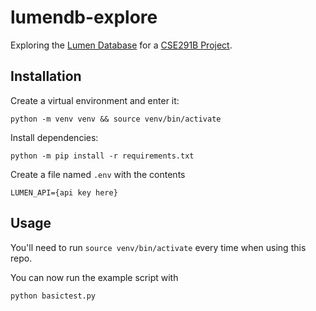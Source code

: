 # lumendb-explore

Exploring the [Lumen Database](https://lumendatabase.org/) for a [CSE291B Project](https://cseweb.ucsd.edu/classes/sp23/cse291-b/).

## Installation
Create a virtual environment and enter it:

```
python -m venv venv && source venv/bin/activate
```

Install dependencies:
```
python -m pip install -r requirements.txt
```

Create a file named `.env` with the contents
```
LUMEN_API={api key here}
```

## Usage
You'll need to run `source venv/bin/activate` every time when using this repo.

You can now run the example script with
```
python basictest.py
```
